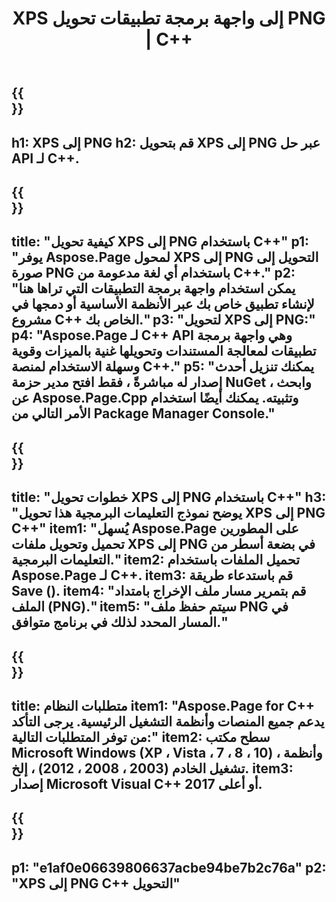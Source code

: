 ﻿---
translation: true
template: /_templates/_conversion-child-cpp.md
title: XPS إلى واجهة برمجة تطبيقات تحويل PNG | C++
url: /cpp/conversion/xps-to-png/
description: PS لتحويل PNG مقدم من Aspose.Page لحل C++ API. يعمل في بيئة تشغيل C++ لأنظمة التشغيل Windows 32 بت و Windows 64 بت و Linux 64 بت.
informat: XPS
outformat: PNG
otherformats: EPS PS
---

{{<section banner>}}
---
h1: XPS إلى PNG
h2: قم بتحويل XPS إلى PNG عبر حل API لـ C++.
---

{{<section overview>}}
---
title: "كيفية تحويل XPS إلى PNG باستخدام C++"
p1: "يوفر Aspose.Page لمحول XPS إلى PNG التحويل إلى صورة PNG باستخدام أي لغة مدعومة من C++."
p2: "يمكن استخدام واجهة برمجة التطبيقات التي تراها هنا لإنشاء تطبيق خاص بك عبر الأنظمة الأساسية أو دمجها في مشروع C++ الخاص بك."
p3: "لتحويل XPS إلى PNG:"
p4: "Aspose.Page لـ C++ API وهي واجهة برمجة تطبيقات لمعالجة المستندات وتحويلها غنية بالميزات وقوية وسهلة الاستخدام لمنصة C++."
p5: "يمكنك تنزيل أحدث إصدار له مباشرةً ، فقط افتح مدير حزمة NuGet ، وابحث عن Aspose.Page.Cpp وتثبيته. يمكنك أيضًا استخدام الأمر التالي من Package Manager Console."
---

{{<section feature1>}}
---
title: "خطوات تحويل XPS إلى PNG باستخدام C++"
h3: "يوضح نموذج التعليمات البرمجية هذا تحويل XPS إلى PNG C++"
item1: "يُسهل Aspose.Page على المطورين تحميل وتحويل ملفات XPS إلى PNG في بضعة أسطر من التعليمات البرمجية."
item2: تحميل الملفات باستخدام Aspose.Page لـ C++.
item3: قم باستدعاء طريقة Save ().
item4: "قم بتمرير مسار ملف الإخراج بامتداد الملف (PNG)."
item5: "سيتم حفظ ملف PNG في المسار المحدد لذلك في برنامج متوافق."
---

{{<section feature2>}}
---
title: متطلبات النظام
item1: "Aspose.Page for C++ يدعم جميع المنصات وأنظمة التشغيل الرئيسية. يرجى التأكد من توفر المتطلبات التالية:"
item2: سطح مكتب Microsoft Windows (XP ، Vista ، 7 ، 8 ، 10) ، وأنظمة تشغيل الخادم (2003 ، 2008 ، 2012) ، إلخ.
item3: إصدار Microsoft Visual C++ 2017 أو أعلى.
---

{{<section gist>}}
---
p1: "e1af0e06639806637acbe94be7b2c76a"
p2: "XPS إلى PNG C++ التحويل"
---
